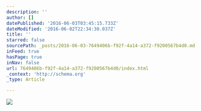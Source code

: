 ```yaml
---
description: ''
author: []
datePublished: '2016-06-03T03:45:15.733Z'
dateModified: '2016-06-02T22:34:30.037Z'
title: ''
starred: false
sourcePath: _posts/2016-06-03-7649406b-f92f-4a14-a372-f9200567b4d0.md
inFeed: true
hasPage: true
inNav: false
url: 7649406b-f92f-4a14-a372-f9200567b4d0/index.html
_context: 'http://schema.org'
_type: Article

---
```

![](https://the-grid-user-content.s3-us-west-2.amazonaws.com/ba612a1f-76c2-49f2-b934-45adc8851683.jpg)